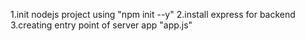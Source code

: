 1.init nodejs project using "npm init --y"
2.install express for backend 
3.creating entry point of server app "app.js"